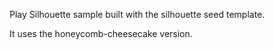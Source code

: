Play Silhouette sample built with the silhouette seed template.

It uses the honeycomb-cheesecake version.
